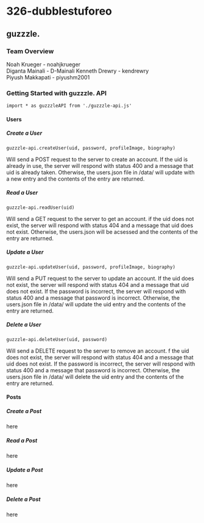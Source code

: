 # 326-dubblestuforeo  
## guzzzle.
### Team Overview  
Noah Krueger - noahjkrueger  
Diganta Mainali - D-Mainali
Kenneth Drewry - kendrewry  
Piyush Makkapati - piyushm2001

### Getting Started with guzzzle. API
    import * as guzzzleAPI from './guzzzle-api.js'

#### Users
##### Create a User
    guzzzle-api.createUser(uid, password, profileImage, biography)
Will send a POST request to the server to create an account. 
If the uid is already in use, the server will respond with status 400 and a message that uid is already taken.
Otherwise, the users.json file in /data/ will update with a new entry and the contents of the entry are returned.
##### Read a User
    guzzzle-api.readUser(uid)
Will send a GET request to the server to get an account.
if the uid does not exist, the server will respond with status 404 and a message that uid does not exist.
Otherwise, the users.json will be acsessed and the contents of the entry are returned.
##### Update a User
    guzzzle-api.updateUser(uid, password, profileImage, biography)
Will send a PUT request to the server to update an account. 
If the uid does not exist, the server will respond with status 404 and a message that uid does not exist.
If the password is incorrect, the server will respond with status 400 and a message that password is incorrect.
Otherwise, the users.json file in /data/ will update the uid entry and the contents of the entry are returned.
##### Delete a User
    guzzzle-api.deleteUser(uid, password)
Will send a DELETE request to the server to remove an account.
f the uid does not exist, the server will respond with status 404 and a message that uid does not exist.
If the password is incorrect, the server will respond with status 400 and a message that password is incorrect.
Otherwise, the users.json file in /data/ will delete the uid entry and the contents of the entry are returned.

#### Posts
##### Create a Post
here
##### Read a Post
here
##### Update a Post
here
##### Delete a Post
here